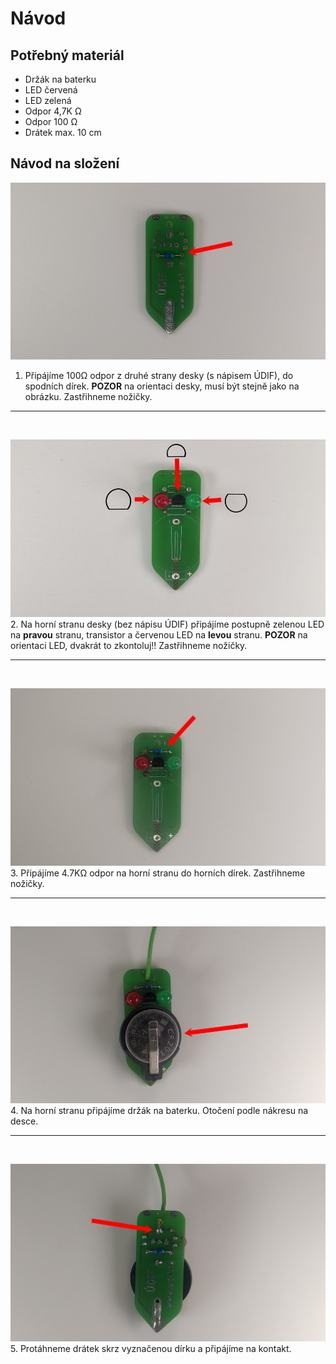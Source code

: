 # Návod

## Potřebný materiál
- Držák na baterku
- LED červená
- LED zelená
- Odpor 4,7K Ω
- Odpor 100 Ω
- Drátek max. 10 cm

## Návod na složení
![Šlusmetr schéma](assets/navod1.jpg)
1. Připájíme 100Ω odpor z druhé strany desky (s nápisem ÚDIF), do spodních dírek. **POZOR** na orientaci desky, musí být stejně jako na obrázku. Zastřihneme nožičky. <br>
<hr>
<br>

![Šlusmetr schéma](assets/navod2.jpg)
2. Na horní stranu desky (bez nápisu ÚDIF) připájíme postupně zelenou LED na **pravou** stranu, transistor a červenou LED na **levou** stranu. **POZOR** na orientaci LED, dvakrát to zkontoluj!! Zastřihneme nožičky. <br>
<hr>
<br>

![Šlusmetr schéma](assets/navod3.jpg)
3. Připájíme 4.7KΩ odpor na horní stranu do horních dírek. Zastřihneme nožičky. <br>
<hr>
<br>

![Šlusmetr schéma](assets/navod4.jpg)
4. Na horní stranu připájíme držák na baterku. Otočení podle nákresu na desce. <br>
<hr>
<br>

![Šlusmetr schéma](assets/navod5.jpg)
5. Protáhneme drátek skrz vyznačenou dírku a připájíme na kontakt.

